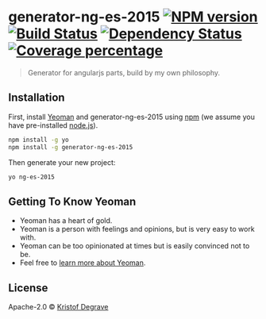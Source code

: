 # generator-ng-es-2015 [![NPM version][npm-image]][npm-url] [![Build Status][travis-image]][travis-url] [![Dependency Status][daviddm-image]][daviddm-url] [![Coverage percentage][coveralls-image]][coveralls-url]
> Generator for angularjs parts, build by my own philosophy.

## Installation

First, install [Yeoman](http://yeoman.io) and generator-ng-es-2015 using [npm](https://www.npmjs.com/) (we assume you have pre-installed [node.js](https://nodejs.org/)).

```bash
npm install -g yo
npm install -g generator-ng-es-2015
```

Then generate your new project:

```bash
yo ng-es-2015
```

## Getting To Know Yeoman

 * Yeoman has a heart of gold.
 * Yeoman is a person with feelings and opinions, but is very easy to work with.
 * Yeoman can be too opinionated at times but is easily convinced not to be.
 * Feel free to [learn more about Yeoman](http://yeoman.io/).

## License

Apache-2.0 © [Kristof Degrave](http://www.kristofdegrave.be)


[npm-image]: https://badge.fury.io/js/generator-ng-es-2015.svg
[npm-url]: https://npmjs.org/package/generator-ng-es-2015
[travis-image]: https://travis-ci.org/kristofdegrave/generator-ng-es-2015.svg?branch=master
[travis-url]: https://travis-ci.org/kristofdegrave/generator-ng-es-2015
[daviddm-image]: https://david-dm.org/kristofdegrave/generator-ng-es-2015.svg?theme=shields.io
[daviddm-url]: https://david-dm.org/kristofdegrave/generator-ng-es-2015
[coveralls-image]: https://coveralls.io/repos/kristofdegrave/generator-ng-es-2015/badge.svg
[coveralls-url]: https://coveralls.io/r/kristofdegrave/generator-ng-es-2015
